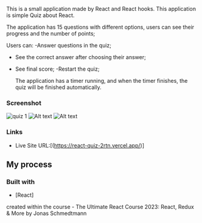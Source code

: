 This is a small application made by React and React hooks.
This application is simple Quiz about React.

The application has 15 questions with different options, users can see their progress
and the number of points;

Users can:
-Answer questions in the quiz;

- See the correct answer after choosing their answer;

- See final score;
  -Restart the quiz;

  The application has a timer running, and when the timer finishes, the quiz will be finished
  automatically.

### Screenshot

![![quiz 1](https://github.com/nanatotibadze/React-Quiz/assets/106735126/dca63697-6105-461d-b575-3d048dcccac7)
](./screenshot.jpg)
![![Alt text](<quiz 2.JPG>)](./screenshot.jpg)
![![Alt text](<quiz 3.JPG>)](./screenshot.jpg)

### Links

- Live Site URL:[(https://react-quiz-2rtn.vercel.app/)]

## My process

### Built with

- [React]

created within the course - The Ultimate React Course 2023: React, Redux & More by Jonas Schmedtmann
